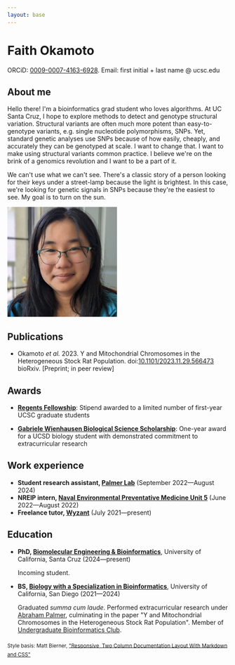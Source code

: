 ```yaml
---
layout: base
---
```


# Faith Okamoto

ORCiD: [0009-0007-4163-6928](https://orcid.org/0009-0007-4163-6928). Email:
first initial + last name @ ucsc.edu

## About me

<div class="left"></div>

Hello there! I'm a bioinformatics grad student who loves algorithms. At UC Santa
Cruz, I hope to explore methods to detect and genotype structural variation.
Structural variants are often much more potent than easy-to-genotype variants,
e.g. single nucleotide polymorphisms, SNPs. Yet, standard genetic analyses use
SNPs because of how easily, cheaply, and accurately they can be genotyped at
scale. I want to change that. I want to make using structural variants common
practice. I believe we're on the brink of a genomics revolution and I want to be
a part of it.

We can't use what we can't see. There's a classic story of a person looking
for their keys under a street-lamp because the light is brightest. In this case,
we're looking for genetic signals in SNPs because they're the easiest to see. My
goal is to turn on the sun.

<div class="right">
<img src="headshot.jpg" alt="headshot of Faith" width="250px">
</div>

<div class="clear"></div>

## Publications

- Okamoto *et al.* 2023. Y and Mitochondrial Chromosomes in the Heterogeneous
Stock Rat Population.
doi:[10.1101/2023.11.29.566473](https://doi.org/10.1101/2023.11.29.566473)
bioRxiv. [Preprint; in peer review]

## Awards

- [**Regents Fellowship**](https://graddiv.ucsc.edu/financial-aid/): Stipend
awarded to a limited number of first-year UCSC graduate students

- [**Gabriele Wienhausen Biological Science Scholarship**](https://biology.ucsd.edu/education/undergrad/research/scholarships/wienhausen.html):
One-year award for a UCSD biology student with demonstrated commitment to
extracurricular research

## Work experience

- **Student research assistant, [Palmer Lab](https://palmerlab.org/)**
(September 2022—August 2024)
- **NREIP intern, [Naval Environmental Preventative Medicine Unit 5](https://www.med.navy.mil/Navy-and-Marine-Corps-Force-Health-Protection-Command/Field-Activities/Navy-Environmental-Preventive-Medicine-Unit-5/)**
(June 2022—August 2022)
- **Freelance tutor, [Wyzant](https://www.wyzant.com/match/tutor/88491196)**
(July 2021—present)

## Education

- **PhD, [Biomolecular Engineering & Bioinformatics](https://grad.soe.ucsc.edu/bmeb)**, University of California, Santa Cruz (2024—present)

    Incoming student.

- **BS, [Biology with a Specialization in Bioinformatics](https://biology.ucsd.edu/education/undergrad/major-minor-programs/majors/requirements/bioinformatics)**, University of California, San Diego (2021—2024)

    Graduated *summa cum laude*. Performed extracurricular research under
    [Abraham Palmer](https://palmerlab.org/), culminating in the paper "Y and
    Mitochondrial Chromosomes in the Heterogeneous Stock Rat Population".
    Member of [Undergraduate Bioinformatics Club](https://ubicucsd.github.io/).

<sub>Style basis: Matt Bierner, ["Responsive, Two Column Documentation Layout With Markdown and CSS"](https://mattbierner.github.io/markdown-two-column-documentation-example/)</sub>
